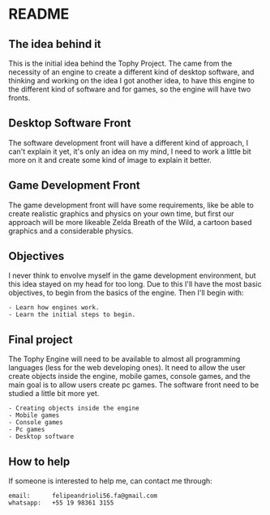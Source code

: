 # README

## The idea behind it

This is the initial idea behind the Tophy Project. The came from the necessity of an engine
to create a different kind of desktop software, and thinking and working on the idea I got 
another idea, to have this engine to the different kind of software and for games, so the 
engine will have two fronts.

## Desktop Software Front

The software development front will have a different kind of approach, I can't explain it yet,
it's only an idea on my mind, I need to work a little bit more on it and create some kind of
image to explain it better.

## Game Development Front

The game development front will have some requirements, like be able to create realistic graphics
and physics on your own time, but first our approach will be more likeable Zelda Breath of the Wild,
a cartoon based graphics and a considerable physics.

## Objectives

I never think to envolve myself in the game development environment, but this idea stayed on my
head for too long. Due to this I'll have the most basic objectives, to begin from the basics of 
the engine. Then I'll begin with:

	- Learn how engines work.
	- Learn the initial steps to begin.

## Final project

The Tophy Engine will need to be available to almost all programming languages (less for the
web developing ones). It need to allow the user create objects inside the engine, mobile games,
console games, and the main goal is to allow users create pc games. The software front need to be
studied a little bit more yet.

	- Creating objects inside the engine
	- Mobile games
	- Console games
	- Pc games
	- Desktop software

## How to help

If someone is interested to help me, can contact me through:

	email: 		felipeandrioli56.fa@gmail.com
	whatsapp: 	+55 19 98361 3155
